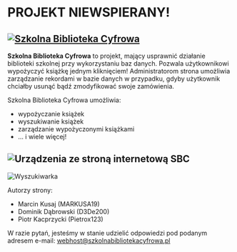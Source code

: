 # PROJEKT NIEWSPIERANY!

[![Szkolna Biblioteka Cyfrowa](https://i.imgur.com/uVflsds.png)](https://www.szkolnabibliotekacyfrowa.pl/) 
-
**Szkolna Biblioteka Cyfrowa** to projekt, mający usprawnić działanie biblioteki szkolnej przy wykorzystaniu baz danych. Pozwala użytkownikowi wypożyczyć książkę jednym kliknięciem! Administratorom strona umożliwia zarządzanie rekordami w bazie danych w przypadku, gdyby użytkownik chciałby usunąć bądź zmodyfikować swoje zamówienia.

Szkolna Biblioteka Cyfrowa umożliwia:

 - wypożyczanie książek
 - wyszukiwanie książek
 - zarządzanie wypożyczonymi książkami
 - ... i wiele więcej!

![Urządzenia ze stroną internetową SBC](https://imgur.com/JjGUrWH.png)
-
![Wyszukiwarka](https://imgur.com/bI5eeWQ.png)

Autorzy strony:

 - Marcin Kusaj (MARKUSA19)
 - Dominik Dąbrowski (D3De200)
 - Piotr Kacprzycki (Pietrox123)

W razie pytań, jesteśmy w stanie udzielić odpowiedzi pod podanym adresem e-mail: webhost@szkolnabibliotekacyfrowa.pl
